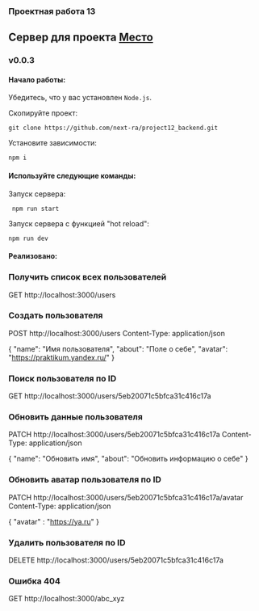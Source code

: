 ### Проектная работа 13

## Сервер для проекта [Место](https://github.com/next-ra/prj11)

### v0.0.3

#### Начало работы:

Убедитесь, что у вас установлен `Node.js`.

Скопируйте проект:

```
git clone https://github.com/next-ra/project12_backend.git
```

Установите зависимости:

```
npm i
```

#### Используйте следующие команды:

Запуск сервера:

```
 npm run start
```

Запуск сервера с функцией "hot reload":

```
npm run dev
```

#### Реализовано:

### Получить список всех пользователей

GET http://localhost:3000/users

### Создать пользователя

POST http://localhost:3000/users
Content-Type: application/json

{
"name": "Имя пользователя",
"about": "Поле о себе",
"avatar": "https://praktikum.yandex.ru/"
}

### Поиск пользователя по ID

GET http://localhost:3000/users/5eb20071c5bfca31c416c17a

### Обновить данные пользователя

PATCH http://localhost:3000/users/5eb20071c5bfca31c416c17a
Content-Type: application/json

{
"name": "Обновить имя",
"about": "Обновить информацию о себе"
}

### Обновить аватар пользователя по ID

PATCH http://localhost:3000/users/5eb20071c5bfca31c416c17a/avatar
Content-Type: application/json

{
"avatar" : "https://ya.ru"
}

### Удалить пользователя по ID

DELETE http://localhost:3000/users/5eb20071c5bfca31c416c17a

### Ошибка 404

GET http://localhost:3000/abc_xyz
